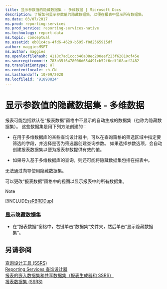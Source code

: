 ```yaml
---
title: 显示参数值的隐藏数据集 - 多维数据 | Microsoft Docs
description: 了解如何显示参数值的隐藏数据集，以便在报表中显示所有数据集。
ms.date: 03/07/2017
ms.prod: reporting-services
ms.prod_service: reporting-services-native
ms.technology: report-data
ms.topic: conceptual
ms.assetid: eb01c4ca-4fd6-4629-b595-f0d2565915df
author: maggiesMSFT
ms.author: maggies
ms.openlocfilehash: 4118c7ad1cccb46a08ec200eef223f62010cf45e
ms.sourcegitcommit: 783b35f6478006d654491cb52f6edf108acf2482
ms.translationtype: HT
ms.contentlocale: zh-CN
ms.lasthandoff: 10/09/2020
ms.locfileid: "91890824"
---
```

# <a name="show-hidden-datasets-for-parameter-values---multidimensional-data"></a>显示参数值的隐藏数据集 - 多维数据
  报表可能包括默认在“报表数据”窗格中不显示的自动生成的数据集（也称为隐藏数据集）。 这些数据集是用下列方法创建的：  
  
-   在用于多维数据库的某些查询设计器中，可以在查询窗格的筛选区域中指定要筛选的字段，并选择是否为筛选器创建查询参数。 如果选择参数选项，会自动创建报表数据集以便为报表参数提供有效的值。  
  
-   如果导入基于多维数据库的查询，则还可能将隐藏数据集包括在报表中。  
  
 无法通过向导使用隐藏数据集。  
  
 可以更改“报表数据”窗格中的视图以显示报表中的所有数据集。  
  
> [!NOTE]  
>  [!INCLUDE[ssRBRDDup](../../includes/ssrbrddup-md.md)]  
  
### <a name="to-display-hidden-datasets"></a>显示隐藏数据集  
  
-   在“报表数据”窗格中，右键单击“数据集”文件夹，然后单击“显示隐藏数据集”。  
  
## <a name="see-also"></a>另请参阅  
 [查询设计工具 (SSRS)](query-design-tools-ssrs.md)   
 [Reporting Services 查询设计器](/previous-versions/sql/)   
 [报表的嵌入数据集和共享数据集（报表生成器和 SSRS）](../../reporting-services/report-data/report-embedded-datasets-and-shared-datasets-report-builder-and-ssrs.md)   
 [报表数据集 (SSRS)](../../reporting-services/report-data/report-datasets-ssrs.md)  
  
